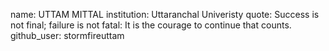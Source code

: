 name: UTTAM MITTAL
institution: Uttaranchal Univeristy
quote: Success is not final; failure is not fatal: It is the courage to continue that counts.
github_user: stormfireuttam
